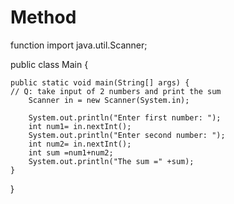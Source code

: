 # Method
function
import java.util.Scanner;

public class Main {

    public static void main(String[] args) {
    // Q: take input of 2 numbers and print the sum
        Scanner in = new Scanner(System.in);

        System.out.println("Enter first number: ");
        int num1= in.nextInt();
        System.out.println("Enter second number: ");
        int num2= in.nextInt();
        int sum =num1+num2;
        System.out.println("The sum =" +sum);
    }
}
